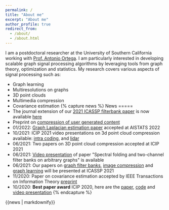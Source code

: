 ```yaml
---
permalink: /
title: "About me"
excerpt: "About me"
author_profile: true
redirect_from: 
  - /about/
  - /about.html
---
```


I am a postdoctoral researcher at the University of Southern California working with [Prof. Antonio Ortega](http://biron.usc.edu/wiki/index.php/Antonio_Ortega). 
I am particularly interested in developing scalable graph signal processing algorithms by leveraging tools from graph theory, optimization and statistics.
My research  covers various aspects of  signal processing such as:

* Graph learning
* Multiresolutions on graphs
* 3D point clouds
* Multimedia compression
* Covariance estimation
{% capture news %}
News 
===== 
* The journal extension of our [2021 ICASSP filterbank paper](https://doi.org/10.1109/ICASSP39728.2021.9414066) is now available [here](https://arxiv.org/abs/2203.02858)
* Preprint on  [compression of user generated content](https://arxiv.org/abs/2203.03553)
* 01/2022: [Graph Laplacian estimation paper](https://arxiv.org/abs/2111.00590) accepted at AISTATS 2022
* 10/2021: ICIP 2021 video presentations on 3d point cloud compression available: [intra coding](https://www.youtube.com/watch?v=y53-J9QZvZY&ab_channel=epc_research), and [lidar](https://www.youtube.com/watch?v=zPrBIn2be1U&ab_channel=ShashankNelamangalaSridhara)
* 06/2021: Two papers on 3D point cloud compression accepted at ICIP 2021
* 06/2021: [Video presentation](https://www.youtube.com/watch?v=AqmjH1uK8U0&ab_channel=epc_research) of  paper "Spectral folding and two-channel filter banks on arbitrary graphs" is available 
* 06/2021: Our papers  on [graph filter banks](https://ieeexplore.ieee.org/abstract/document/9414066), [image compression](https://ieeexplore.ieee.org/abstract/document/9413392) and [graph learning](https://ieeexplore.ieee.org/abstract/document/9413850) will be presented at ICASSP 2021
* 11/2020: Paper on covariance estimation accepted by IEEE Transactions on Information Theory [preprint](https://arxiv.org/abs/1910.00667)
* 10/2020: **Best paper award** ICIP 2020, here are the  [paper](https://arxiv.org/abs/2003.01866), [code](https://github.com/STAC-USC/RA-GFT) and  [video presentation](https://www.youtube.com/watch?v=1veeyLxpDrM&ab_channel=epc_research)
{% endcapture %}
<div class="notice--success">{{news | markdownify}}</div>
